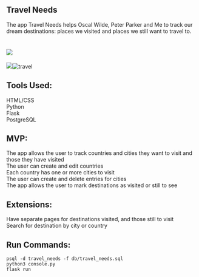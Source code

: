 ## Travel Needs

The app Travel Needs helps Oscal Wilde, Peter Parker and Me to track our dream destinations: places we visited and places we still want to travel to.

# ![](url)
![](http://url/to/image.jpg)![travel](https://user-images.githubusercontent.com/31240383/128787654-f2b95c4c-cc41-4059-a8b5-92193fa2951b.jpeg)


## Tools Used: <br/>
  HTML/CSS <br/>
  Python <br/>
  Flask <br/>
  PostgreSQL <br/>

## MVP: <br/> 
  The app allows the user to track countries and cities they want to visit and those they have visited <br/>
  The user can create and edit countries <br/>
  Each country has one or more cities to visit <br/>
  The user can create and delete entries for cities <br/>
  The app allows the user to mark destinations as visited or still to see <br/>

## Extensions: <br/>

  Have separate pages for destinations visited, and those still to visit <br/>
  Search for destination by city or country



## Run Commands:
```
psql -d travel_needs -f db/travel_needs.sql
python3 console.py
flask run
  ```
